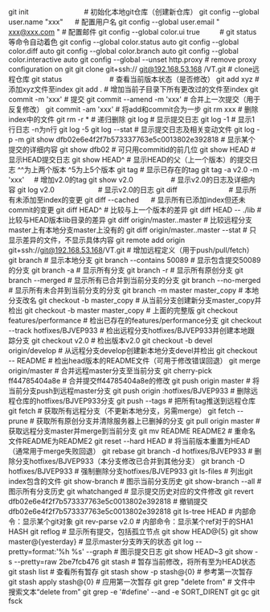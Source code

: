 git init                                                                             # 初始化本地git仓库（创建新仓库）
git config --global user.name "xxx"                            # 配置用户名
git config --global user.email " xxx@xxx.com "          # 配置邮件
git config --global color.ui true                                  # git status等命令自动着色
git config --global color.status auto
git config --global color.diff auto
git config --global color.branch auto
git config --global color.interactive auto
git config --global --unset http.proxy                       # remove  proxy configuration on git
git clone git+ssh:// git@192.168.53.168 /VT.git        # clone远程仓库
git status                                                                      # 查看当前版本状态（是否修改）
git add xyz                                                                   # 添加xyz文件至index
git add .                                                              # 增加当前子目录下所有更改过的文件至index
git commit -m 'xxx'                                                    # 提交
git commit --amend -m 'xxx'                                    # 合并上一次提交（用于反复修改）
git commit -am 'xxx'                                                  # 将add和commit合为一步
git rm xxx                                                                    # 删除index中的文件
git rm -r *                                                                    # 递归删除
git log                                                                           # 显示提交日志
git log -1                                                                       # 显示1行日志 -n为n行
git log -5
git log --stat                                                                 # 显示提交日志及相关变动文件
git log -p -m
git show dfb02e6e4f2f7b573337763e5c0013802e392818         # 显示某个提交的详细内容
git show dfb02                                                            # 可只用commitid的前几位
git show HEAD                                                            # 显示HEAD提交日志
git show HEAD^                                              # 显示HEAD的父（上一个版本）的提交日志 ^^为上两个版本 ^5为上5个版本
git tag                                                                           # 显示已存在的tag
git tag -a v2.0 -m 'xxx'                                                # 增加v2.0的tag
git show v2.0                                                               # 显示v2.0的日志及详细内容
git log v2.0                                                                   # 显示v2.0的日志
git diff                                                                          # 显示所有未添加至index的变更
git diff --cached                                              # 显示所有已添加index但还未commit的变更
git diff HEAD^                                            # 比较与上一个版本的差异
git diff HEAD -- ./lib                                    # 比较与HEAD版本lib目录的差异
git diff origin/master..master                            # 比较远程分支master上有本地分支master上没有的
git diff origin/master..master --stat                     # 只显示差异的文件，不显示具体内容
git remote add origin git+ssh://git@192.168.53.168/VT.git # 增加远程定义（用于push/pull/fetch）
git branch                                                # 显示本地分支
git branch --contains 50089                               # 显示包含提交50089的分支
git branch -a                                             # 显示所有分支
git branch -r                                             # 显示所有原创分支
git branch --merged                                       # 显示所有已合并到当前分支的分支
git branch --no-merged                                    # 显示所有未合并到当前分支的分支
git branch -m master master_copy                          # 本地分支改名
git checkout -b master_copy                               # 从当前分支创建新分支master_copy并检出
git checkout -b master master_copy                        # 上面的完整版
git checkout features/performance                         # 检出已存在的features/performance分支
git checkout --track hotfixes/BJVEP933                    # 检出远程分支hotfixes/BJVEP933并创建本地跟踪分支
git checkout v2.0                                         # 检出版本v2.0
git checkout -b devel origin/develop                      # 从远程分支develop创建新本地分支devel并检出
git checkout -- README                                    # 检出head版本的README文件（可用于修改错误回退）
git merge origin/master                                   # 合并远程master分支至当前分支
git cherry-pick ff44785404a8e                             # 合并提交ff44785404a8e的修改
git push origin master                                    # 将当前分支push到远程master分支
git push origin :hotfixes/BJVEP933                        # 删除远程仓库的hotfixes/BJVEP933分支
git push --tags                                           # 把所有tag推送到远程仓库
git fetch                                                 # 获取所有远程分支（不更新本地分支，另需merge）
git fetch --prune                                         # 获取所有原创分支并清除服务器上已删掉的分支
git pull origin master                                    # 获取远程分支master并merge到当前分支
git mv README README2                                     # 重命名文件README为README2
git reset --hard HEAD                                     # 将当前版本重置为HEAD（通常用于merge失败回退）
git rebase
git branch -d hotfixes/BJVEP933                           # 删除分支hotfixes/BJVEP933（本分支修改已合并到其他分支）
git branch -D hotfixes/BJVEP933                           # 强制删除分支hotfixes/BJVEP933
git ls-files                                              # 列出git index包含的文件
git show-branch                                           # 图示当前分支历史
git show-branch --all                                     # 图示所有分支历史
git whatchanged                                           # 显示提交历史对应的文件修改
git revert dfb02e6e4f2f7b573337763e5c0013802e392818       # 撤销提交dfb02e6e4f2f7b573337763e5c0013802e392818
git ls-tree HEAD                                          # 内部命令：显示某个git对象
git rev-parse v2.0                                        # 内部命令：显示某个ref对于的SHA1 HASH
git reflog                                                # 显示所有提交，包括孤立节点
git show HEAD@{5}
git show master@{yesterday}                               # 显示master分支昨天的状态
git log --pretty=format:'%h %s' --graph                   # 图示提交日志
git show HEAD~3
git show -s --pretty=raw 2be7fcb476
git stash                                                 # 暂存当前修改，将所有至为HEAD状态
git stash list                                            # 查看所有暂存
git stash show -p stash@{0}                               # 参考第一次暂存
git stash apply stash@{0}                                 # 应用第一次暂存
git grep "delete from"                                    # 文件中搜索文本“delete from”
git grep -e '#define' --and -e SORT_DIRENT
git gc
git fsck